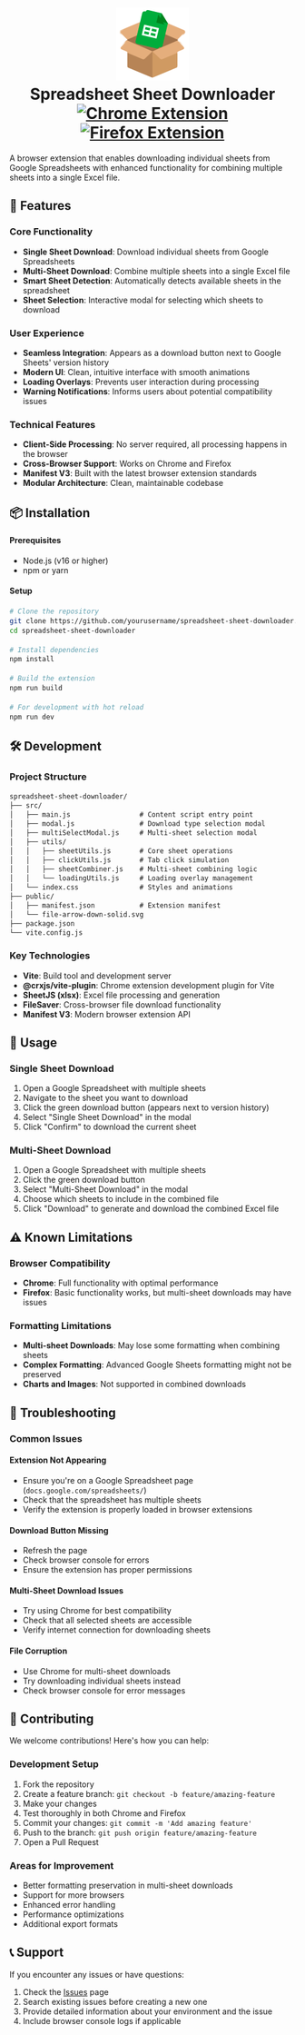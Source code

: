 <h1 align="center" style="border-bottom: 0px;">
    <img src="./src/assets/icon-128.png"/>
    <div>Spreadsheet Sheet Downloader</div>
    <div>
        <a href="#"><img src="https://img.shields.io/badge/Chrome-Extension-brightgreen?logo=googlechrome&logoColor=white" alt="Chrome Extension"/></a>
        <a href="#"><img src="https://img.shields.io/badge/Firefox-Extension-orange?logo=firefox-browser&logoColor=white" alt="Firefox Extension"/></a>
    </div>
</h1>
A browser extension that enables downloading individual sheets from Google Spreadsheets with enhanced functionality for combining multiple sheets into a single Excel file.

## 🚀 Features

### Core Functionality
- **Single Sheet Download**: Download individual sheets from Google Spreadsheets
- **Multi-Sheet Download**: Combine multiple sheets into a single Excel file
- **Smart Sheet Detection**: Automatically detects available sheets in the spreadsheet
- **Sheet Selection**: Interactive modal for selecting which sheets to download

### User Experience
- **Seamless Integration**: Appears as a download button next to Google Sheets' version history
- **Modern UI**: Clean, intuitive interface with smooth animations
- **Loading Overlays**: Prevents user interaction during processing
- **Warning Notifications**: Informs users about potential compatibility issues

### Technical Features
- **Client-Side Processing**: No server required, all processing happens in the browser
- **Cross-Browser Support**: Works on Chrome and Firefox
- **Manifest V3**: Built with the latest browser extension standards
- **Modular Architecture**: Clean, maintainable codebase

## 📦 Installation

#### Prerequisites
- Node.js (v16 or higher)
- npm or yarn

#### Setup
```bash
# Clone the repository
git clone https://github.com/yourusername/spreadsheet-sheet-downloader.git
cd spreadsheet-sheet-downloader

# Install dependencies
npm install

# Build the extension
npm run build

# For development with hot reload
npm run dev
```

## 🛠️ Development

### Project Structure
```
spreadsheet-sheet-downloader/
├── src/
│   ├── main.js                 # Content script entry point
│   ├── modal.js                # Download type selection modal
│   ├── multiSelectModal.js     # Multi-sheet selection modal
│   ├── utils/
│   │   ├── sheetUtils.js       # Core sheet operations
│   │   ├── clickUtils.js       # Tab click simulation
│   │   ├── sheetCombiner.js    # Multi-sheet combining logic
│   │   └── loadingUtils.js     # Loading overlay management
│   └── index.css               # Styles and animations
├── public/
│   ├── manifest.json           # Extension manifest
│   └── file-arrow-down-solid.svg
├── package.json
└── vite.config.js
```

### Key Technologies
- **Vite**: Build tool and development server
- **@crxjs/vite-plugin**: Chrome extension development plugin for Vite
- **SheetJS (xlsx)**: Excel file processing and generation
- **FileSaver**: Cross-browser file download functionality
- **Manifest V3**: Modern browser extension API

## 🎯 Usage

### Single Sheet Download
1. Open a Google Spreadsheet with multiple sheets
2. Navigate to the sheet you want to download
3. Click the green download button (appears next to version history)
4. Select "Single Sheet Download" in the modal
5. Click "Confirm" to download the current sheet

### Multi-Sheet Download
1. Open a Google Spreadsheet with multiple sheets
2. Click the green download button
3. Select "Multi-Sheet Download" in the modal
4. Choose which sheets to include in the combined file
5. Click "Download" to generate and download the combined Excel file

## ⚠️ Known Limitations

### Browser Compatibility
- **Chrome**: Full functionality with optimal performance
- **Firefox**: Basic functionality works, but multi-sheet downloads may have issues

### Formatting Limitations
- **Multi-sheet Downloads**: May lose some formatting when combining sheets
- **Complex Formatting**: Advanced Google Sheets formatting might not be preserved
- **Charts and Images**: Not supported in combined downloads

## 🔧 Troubleshooting

### Common Issues

#### Extension Not Appearing
- Ensure you're on a Google Spreadsheet page (`docs.google.com/spreadsheets/`)
- Check that the spreadsheet has multiple sheets
- Verify the extension is properly loaded in browser extensions

#### Download Button Missing
- Refresh the page
- Check browser console for errors
- Ensure the extension has proper permissions

#### Multi-Sheet Download Issues
- Try using Chrome for best compatibility
- Check that all selected sheets are accessible
- Verify internet connection for downloading sheets

#### File Corruption
- Use Chrome for multi-sheet downloads
- Try downloading individual sheets instead
- Check browser console for error messages

## 🤝 Contributing

We welcome contributions! Here's how you can help:

### Development Setup
1. Fork the repository
2. Create a feature branch: `git checkout -b feature/amazing-feature`
3. Make your changes
4. Test thoroughly in both Chrome and Firefox
5. Commit your changes: `git commit -m 'Add amazing feature'`
6. Push to the branch: `git push origin feature/amazing-feature`
7. Open a Pull Request

### Areas for Improvement
- Better formatting preservation in multi-sheet downloads
- Support for more browsers
- Enhanced error handling
- Performance optimizations
- Additional export formats

## 📞 Support

If you encounter any issues or have questions:

1. Check the [Issues](https://github.com/yourusername/spreadsheet-sheet-downloader/issues) page
2. Search existing issues before creating a new one
3. Provide detailed information about your environment and the issue
4. Include browser console logs if applicable